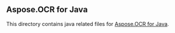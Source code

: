 ## Aspose.OCR for Java 

This directory contains java related files for [Aspose.OCR for Java](https://products.aspose.com/ocr/java).
 

